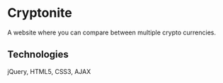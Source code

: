 # Cryptonite
A website where you can compare between multiple crypto currencies.

## Technologies
jQuery, HTML5, CSS3, AJAX
